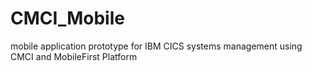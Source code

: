 # CMCI_Mobile
mobile application prototype for IBM CICS systems management using CMCI and MobileFirst Platform
